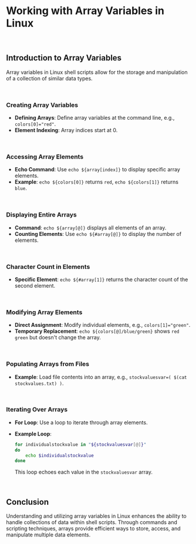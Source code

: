 # Working with Array Variables in Linux

<br>

## Introduction to Array Variables

Array variables in Linux shell scripts allow for the storage and manipulation of a collection of similar data types.

<br>

### Creating Array Variables

- **Defining Arrays**: Define array variables at the command line, e.g., `colors[0]="red"`.
- **Element Indexing**: Array indices start at 0.

<br>

### Accessing Array Elements

- **Echo Command**: Use `echo ${array[index]}` to display specific array elements.
- **Example**: `echo ${colors[0]}` returns `red`, `echo ${colors[1]}` returns `blue`.

<br>

### Displaying Entire Arrays

- **Command**: `echo ${array[@]}` displays all elements of an array.
- **Counting Elements**: Use `echo ${#array[@]}` to display the number of elements.

<br>

### Character Count in Elements

- **Specific Element**: `echo ${#array[1]}` returns the character count of the second element.

<br>

### Modifying Array Elements

- **Direct Assignment**: Modify individual elements, e.g., `colors[1]="green"`.
- **Temporary Replacement**: `echo ${colors[@]/blue/green}` shows `red green` but doesn't change the array.

<br>

### Populating Arrays from Files

- **Example**: Load file contents into an array, e.g., `stockvaluesvar=( $(cat stockvalues.txt) )`.

<br>

### Iterating Over Arrays

- **For Loop**: Use a loop to iterate through array elements.
- **Example Loop**:

  ```bash
  for individualstockvalue in "${stockvaluesvar[@]}"
  do
      echo $individualstockvalue
  done
  ```

  This loop echoes each value in the `stockvaluesvar` array.

<br>

## Conclusion

Understanding and utilizing array variables in Linux enhances the ability to handle collections of data within shell scripts. Through commands and scripting techniques, arrays provide efficient ways to store, access, and manipulate multiple data elements.
